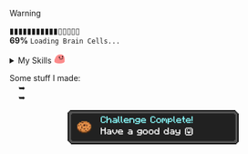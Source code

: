 > [!WARNING]
> ▮▮▮▮▮▮▮▮▮▮▮▯▯▯▯▯<br>
> **69%** ```Loading Brain Cells...```

<details "skills">
   <summary> 
      My Skills <img src="https://raw.githubusercontent.com/kuran1x/kuran1x/main/assets/partyblob.gif" height="18">
   </summary> 
   <p> <div height="top">
      <a href="https://en.wikipedia.org/wiki/JavaScript" title="JavaScript"><img height="25" src="https://raw.githubusercontent.com/kuran1x/kuran1x/main/assets/JS.png"></a>
      <a href="https://www.typescriptlang.org" title="TypeScript"><img height="25" src="https://raw.githubusercontent.com/kuran1x/kuran1x/main/assets/TS.png"></a>
      <a href="https://tailwindcss.com" title="Tailwind CSS"><img height="25" src="https://raw.githubusercontent.com/kuran1x/kuran1x/main/assets/TailwindCSS.png"></a>
      <a href="https://svelte.dev/" title="Svelte"><img height="25" src="https://raw.githubusercontent.com/kuran1x/kuran1x/main/assets/Svelte.png"></a>
      <br>
   </p> </div>
</details>

Some stuff I made: <br>
      ➥ <br>
      ➥ <br>
   
<div align="center">   

   <img height="60" src="https://raw.githubusercontent.com/kuran1x/kuran1x/main/assets/achievement.png">

</div>
 

